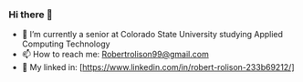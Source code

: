 ### Hi there 👋
- 🌱 I’m currently a senior at Colorado State University studying Applied Computing Technology 
- 📫 How to reach me: Robertrolison99@gmail.com
- :link: My linked in: [https://www.linkedin.com/in/robert-rolison-233b69212/]

<!--
**RobbyPrograms/RobbyPrograms** is a ✨ _special_ ✨ repository because its `README.md` (this file) appears on your GitHub profile.

Here are some ideas to get you started:

- 🔭 I’m currently working on ...
- 🌱 I’m currently learning ...
- 👯 I’m looking to collaborate on ...
- 🤔 I’m looking for help with ...
- 💬 Ask me about ...
- 📫 How to reach me: ...
- 😄 Pronouns: ...
- ⚡ Fun fact: ...
-->

